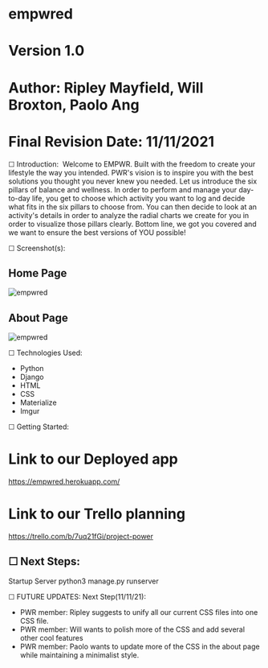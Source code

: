 # empwred
# Version 1.0
# Author: Ripley Mayfield, Will Broxton, Paolo Ang
# Final Revision Date: 11/11/2021




☐ Introduction: 
Welcome to EMPWR.  Built with the freedom to create your lifestyle the way you intended. 
PWR's vision is to inspire you with the best solutions you thought you never knew you needed.
Let us introduce the six pillars of balance and wellness.  In order to perform and manage your day-to-day life, you get to choose which activity you want to log and decide what fits in the six pillars to choose from.  You can then decide to look at an activity's details in order to analyze the radial charts we create for you in order to visualize those pillars clearly.  Bottom line, we got you covered and we want to ensure the best versions of YOU possible!








☐ Screenshot(s): 
## Home Page ##
![empwred](https://i.imgur.com/RAMkAf3.png)



## About Page ##
![empwred](https://i.imgur.com/TyJeSqw.png)






☐ Technologies Used: 
- Python
- Django
- HTML
- CSS
- Materialize
- Imgur


☐ Getting Started: 
# Link to our Deployed app
https://empwred.herokuapp.com/
# Link to our Trello planning
https://trello.com/b/7uq21fGi/project-power
<!-- use CRUD mapping guidelines link:
https://gist.github.com/jim-clark/17908763db7bd3c403e6 -->



☐ Next Steps:
-




Startup Server
python3 manage.py runserver  



☐ FUTURE UPDATES:
Next Step(11/11/21): 
- PWR member: Ripley suggests to unify all our current CSS files into one CSS file.
- PWR member: Will wants to polish more of the CSS and add several other cool features
- PWR member: Paolo wants to update more of the CSS in the about page while maintaining a 
  minimalist style.






